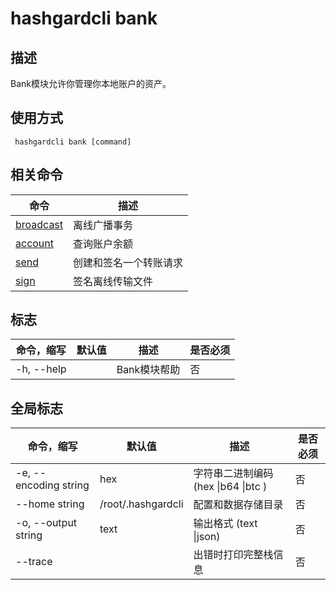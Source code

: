 # hashgardcli bank

## 描述

Bank模块允许你管理你本地账户的资产。 

## 使用方式

```
 hashgardcli bank [command]
```

 

## 相关命令

| 命令      | 描述                   |
| --------- | ---------------------- |
| [broadcast](broadcast.md) | 离线广播事务           |
| [account](account.md)   | 查询账户余额           |
| [send](send.md)      | 创建和签名一个转账请求 |
| [sign](sign.md)      | 签名离线传输文件       |

## 标志

| 命令，缩写 | 默认值 | 描述         | 是否必须 |
| ---------- | ------ | ------------ | -------- |
| -h, --help |        | Bank模块帮助 | 否       |

## 全局标志

| 命令，缩写            | 默认值         | 描述                                | 是否必须 |
| --------------------- | -------------- | ----------------------------------- | -------- |
| -e, --encoding string | hex            | 字符串二进制编码 (hex \|b64 \|btc ) | 否       |
| --home string         | /root/.hashgardcli | 配置和数据存储目录                  | 否       |
| -o, --output string   | text           | 输出格式 (text \|json)              | 否       |
| --trace               |                | 出错时打印完整栈信息                | 否       |